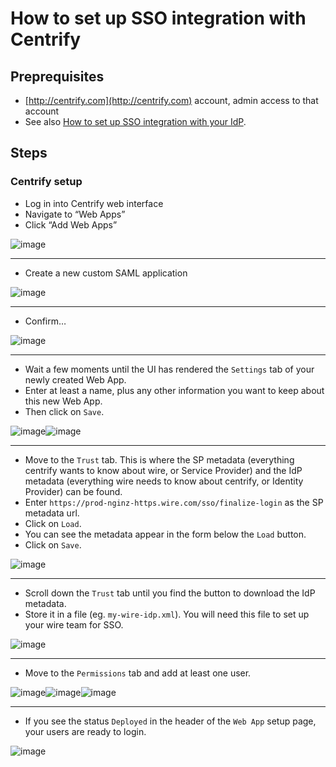 # How to set up SSO integration with Centrify

## Preprequisites

- [http://centrify.com](http://centrify.com) account, admin access to that account
- See also [How to set up SSO integration with your IdP](../generic-setup.md#sso-generic-setup).

## Steps

### Centrify setup

- Log in into Centrify web interface
- Navigate to “Web Apps”
- Click “Add Web Apps”

![image](understand/single-sign-on/centrify/001.png)

---
- Create a new custom SAML application

![image](understand/single-sign-on/centrify/002.png)

---
- Confirm…

![image](understand/single-sign-on/centrify/003.png)

---
- Wait a few moments until the UI has rendered the `Settings` tab of your newly created Web App.
- Enter at least a name, plus any other information you want to keep about this new Web App.
- Then click on `Save`.

![image](understand/single-sign-on/centrify/004.png)![image](understand/single-sign-on/centrify/005.png)

---
- Move to the `Trust` tab.  This is where the SP metadata (everything centrify wants to know about wire, or Service Provider) and the IdP metadata (everything wire needs to know about centrify, or Identity Provider) can be found.
- Enter `https://prod-nginz-https.wire.com/sso/finalize-login` as the SP metadata url.
- Click on `Load`.
- You can see the metadata appear in the form below the `Load` button.
- Click on `Save`.

![image](understand/single-sign-on/centrify/006.png)

---
- Scroll down the `Trust` tab until you find the button to download the IdP metadata.
- Store it in a file (eg. `my-wire-idp.xml`).  You will need this file to set up your wire team for SSO.

![image](understand/single-sign-on/centrify/007.png)

---
- Move to the `Permissions` tab and add at least one user.

![image](understand/single-sign-on/centrify/008.png)![image](understand/single-sign-on/centrify/009.png)![image](understand/single-sign-on/centrify/010.png)

---
- If you see the status `Deployed` in the header of the `Web App` setup page, your users are ready to login.

![image](understand/single-sign-on/centrify/011.png)
